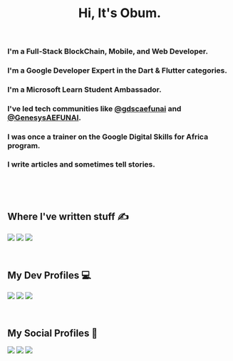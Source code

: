 <h1 align="center">Hi, It's <b>Obum</b>.</h1>

<br />

<h3>I'm a Full-Stack BlockChain, Mobile, and Web Developer.</h3>
<h3>I'm a Google Developer Expert in the Dart & Flutter categories.</h3>
<h3>I'm a Microsoft Learn Student Ambassador.</h3>
<h3>
  I've led tech communities like
  <a href="https://github.com/gdscaefunai">@gdscaefunai</a> and
  <a href="https://twitter.com/GenesysAEFUNAI">@GenesysAEFUNAI</a>.
</h3>
<h3>I was once a trainer on the Google Digital Skills for Africa program.</h3>
<h3>I write articles and sometimes tell stories.</h3>

<h2></h2>

<br />

<br />

<h2>Where I've written stuff ✍</h2>
<p>
  <a href="https://obumnwabude.medium.com"
    ><img
      src="https://img.shields.io/badge/Medium-12100E?style=for-the-badge&logo=medium&logoColor=white"
  /></a>
  <a href="https://obumnwabude.hashnode.dev"
    ><img
      src="https://img.shields.io/badge/Hashnode-2962FF?style=for-the-badge&logo=hashnode&logoColor=white"
  /></a>
  <a href="https://dev.to/obumnwabude"
    ><img
      src="https://img.shields.io/badge/dev.to-0A0A0A?style=for-the-badge&logo=dev.to&logoColor=white"
  /></a>
</p>

<br />

<h2>My Dev Profiles 💻</h2>
<p>
  <a href="https://stackoverflow.com/users/13644299/obumuneme-nwabude"
    ><img
      src="https://img.shields.io/badge/Stack_Overflow-FE7A16?style=for-the-badge&logo=stack-overflow&logoColor=white"
  /></a>
  <a href="https://g.dev/obumnwabude"
    ><img
      src="https://img.shields.io/badge/google-4285F4?style=for-the-badge&logo=google&logoColor=white"
  /></a>
  <a href="https://linkedin.com/in/obumnwabude"
    ><img
      src="https://img.shields.io/badge/LinkedIn-0077B5?style=for-the-badge&logo=linkedin&logoColor=white"
  /></a>
</p>

<br />

<h2>My Social Profiles 📸</h2>
<p>
  <a href="https://twitter.com/obumnwabude"
    ><img
      src="https://img.shields.io/badge/Twitter-1DA1F2?style=for-the-badge&logo=twitter&logoColor=white"
  /></a>
  <a href="https://facebook.com/obumnwabude"
    ><img
      src="https://img.shields.io/badge/Facebook-1877F2?style=for-the-badge&logo=facebook&logoColor=white"
  /></a>
  <a href="https://instagram.com/obumnwabude"
    ><img
      src="https://img.shields.io/badge/Instagram-E4405F?style=for-the-badge&logo=instagram&logoColor=white"
  /></a>
</p>

<br />
